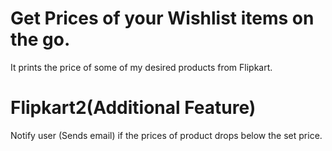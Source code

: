 # Get Prices of your Wishlist items on the go.

It prints the price of some of my desired products from Flipkart.

# Flipkart2(Additional Feature)

Notify user (Sends email) if the prices of product drops below the set price.

